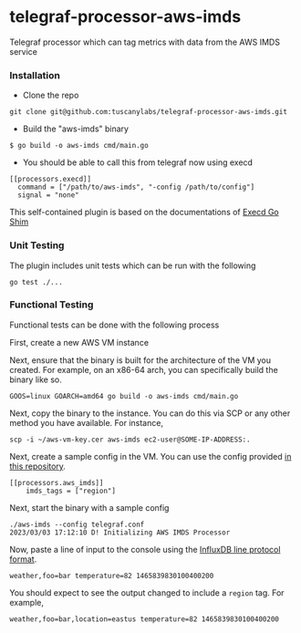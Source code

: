 # telegraf-processor-aws-imds

Telegraf processor which can tag metrics with data from the AWS IMDS service

### Installation

* Clone the repo

```
git clone git@github.com:tuscanylabs/telegraf-processor-aws-imds.git
```
* Build the "aws-imds" binary

```
$ go build -o aws-imds cmd/main.go
```
* You should be able to call this from telegraf now using execd
```
[[processors.execd]]
  command = ["/path/to/aws-imds", "-config /path/to/config"]
  signal = "none"
```
This self-contained plugin is based on the documentations of [Execd Go Shim](https://github.com/influxdata/telegraf/blob/effe112473a6bd8991ef8c12e293353c92f1d538/plugins/common/shim/README.md)

### Unit Testing

The plugin includes unit tests which can be run with the following

```
go test ./...
```

### Functional Testing

Functional tests can be done with the following process

First, create a new AWS VM instance

Next, ensure that the binary is built for the architecture of the VM you created. For example, on an x86-64 arch,
you can specifically build the binary like so.

```
GOOS=linux GOARCH=amd64 go build -o aws-imds cmd/main.go
```

Next, copy the binary to the instance. You can do this via SCP or any other method you have available. For instance,

```console
scp -i ~/aws-vm-key.cer aws-imds ec2-user@SOME-IP-ADDRESS:.
```

Next, create a sample config in the VM. You can use the config provided [in this repository][1].

```azure
[[processors.aws_imds]]
	imds_tags = ["region"]
```

Next, start the binary with a sample config

```
./aws-imds --config telegraf.conf
2023/03/03 17:12:10 D! Initializing AWS IMDS Processor
```

Now, paste a line of input to the console using the [InfluxDB line protocol format][2].

```azure
weather,foo=bar temperature=82 1465839830100400200
```

You should expect to see the output changed to include a `region` tag. For example,

```
weather,foo=bar,location=eastus temperature=82 1465839830100400200
```

[1]: ./plugins/processors/aws/imds/sample.conf
[2]: https://docs.influxdata.com/influxdb/v1.8/write_protocols/line_protocol_tutorial/